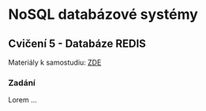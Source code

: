 # NoSQL databázové systémy

## Cvičení 5 - Databáze REDIS

Materiály k samostudiu: [ZDE](https://github.com/pavelberanek91/UJEP/tree/main/NSQL/Cvičen%C3%AD%205/Materiály)

### Zadání

Lorem ...

